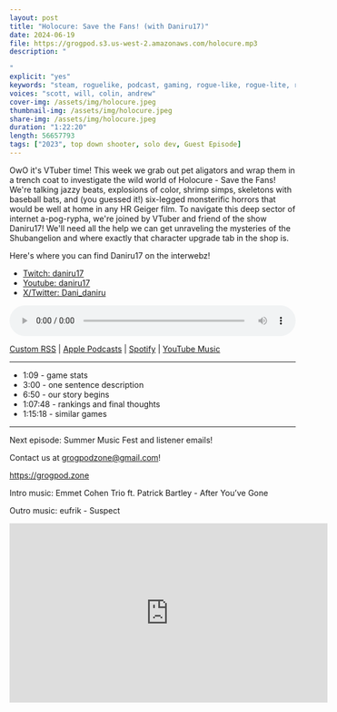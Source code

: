 ```yaml
---
layout: post
title: "Holocure: Save the Fans! (with Daniru17)"
date: 2024-06-19
file: https://grogpod.s3.us-west-2.amazonaws.com/holocure.mp3
description: "

"
explicit: "yes" 
keywords: "steam, roguelike, podcast, gaming, rogue-like, rogue-lite, roguelite"
voices: "scott, will, colin, andrew"
cover-img: /assets/img/holocure.jpeg
thumbnail-img: /assets/img/holocure.jpeg
share-img: /assets/img/holocure.jpeg
duration: "1:22:20"
length: 56657793
tags: ["2023", top down shooter, solo dev, Guest Episode]
---
```


OwO it's VTuber time! This week we grab out pet aligators and wrap them in a trench coat to investigate the wild world of Holocure - Save the Fans! We're talking jazzy beats, explosions of color, shrimp simps, skeletons with baseball bats, and (you guessed it!) six-legged monsterific horrors that would be well at home in any HR Geiger film. To navigate this deep sector of internet a-pog-rypha, we're joined by VTuber and friend of the show Daniru17! We'll need all the help we can get unraveling the mysteries of the Shubangelion and where exactly that character upgrade tab in the shop is.

Here's where you can find Daniru17 on the interwebz!
* [Twitch: daniru17](https://m.twitch.tv/daniru17/home)
* [Youtube: daniru17](https://www.youtube.com/channel/UC7-eOiKmUrfiZJBhsVpyp-g)
* [X/Twitter: Dani_daniru](https://x.com/Dani_daniru)

  
<div class="container">
  <audio controls style="width: 100%;">
    <source src="https://grogpod.s3.us-west-2.amazonaws.com/holocure.mp3" type="audio/mpeg">
  </audio>
</div>

[Custom RSS](https://grogpod.zone/feed.xml) | [Apple Podcasts](https://podcasts.apple.com/us/podcast/grogpod/id1650474911) | [Spotify](https://open.spotify.com/show/655SEhPUWIC77oO3hILe0b) | [YouTube Music](https://music.youtube.com/playlist?list=PL-ShOmyMvd4jYFChE6tgj0JYG8RKK4xe0) 

---
* 1:09 - game stats
* 3:00 - one sentence description
* 6:50 - our story begins
* 1:07:48 - rankings and final thoughts
* 1:15:18 - similar games

---



Next episode: Summer Music Fest and listener emails!

Contact us at grogpodzone@gmail.com!

https://grogpod.zone

Intro music: Emmet Cohen Trio ft. Patrick Bartley - After You’ve Gone

Outro music: eufrik - Suspect

<div class="embed-responsive embed-responsive-16by9">
<iframe width="560" height="315" src="https://www.youtube.com/embed/xxxx" title="YouTube video player" frameborder="0" allow="accelerometer; autoplay; clipboard-write; encrypted-media; gyroscope; picture-in-picture" allowfullscreen></iframe>
</div>
